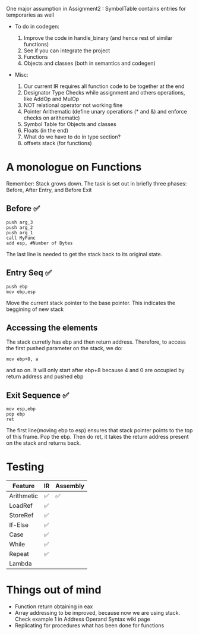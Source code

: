 One major assumption in Assignment2 : SymbolTable contains entries for temporaries as well

- To do in codegen:
  1. Improve the code in handle_binary (and hence rest of similar functions)
  2. See if you can integrate the project
  3. Functions
  4. Objects and classes (both in semantics and codegen)

- Misc:
    1. Our current IR requires all function code to be together at the end
    2. Designator Type Checks while assignment and others operations, like AddOp and MulOp
    3. NOT relational operator not working fine
    4. Pointer Arithematic (define unary operations (\* and &) and enforce checks on arithematic)
    5. Symbol Table for Objects and classes 
    6. Floats (in the end)
    7. What do we have to do in type section?
    8. offsets stack (for functions)

# A monologue on Functions

Remember: Stack grows down.
The task is set out in briefly three phases: Before, After Entry, and Before Exit

## Before :white_check_mark:
```
push arg_3
push arg_2
push arg_1
call MyFunc
add esp, #Number of Bytes
```
The last line is needed to get the stack back to its original state.

## Entry Seq :white_check_mark:

```
push ebp
mov ebp,esp
```
Move the current stack pointer to the base pointer. This indicates the beggining of new stack

## Accessing the elements
The stack curretly has ebp and then return address. Therefore, to access the first pushed parameter on the stack, we do:
```
mov ebp+8, a
```
and so on. It will only start after ebp+8 because 4 and 0 are occupied by return address and pushed ebp

## Exit Sequence :white_check_mark:
```
mov esp,ebp
pop ebp
ret
```
The first line(moving ebp to esp) ensures that stack pointer points to the top of this frame. Pop the ebp. Then do ret, it takes the return address present on the stack and returns back.



# Testing

|    Feature | IR | Assembly |
| ---------- |----| -------- |
| Arithmetic |:white_check_mark:|:white_check_mark:|
| LoadRef    |:white_check_mark:|   |
| StoreRef   |:white_check_mark:|   |
| If-Else    |:white_check_mark:|   |
| Case       |:white_check_mark:|   |
| While      |:white_check_mark:|   |
| Repeat     |:white_check_mark:|   |
| Lambda     |                  |   |

# Things out of mind
- Function return obtaining in eax
- Array addressing to be improved, because now we are using stack. Check example 1 in Address Operand Syntax wiki page
- Replicating for procedures what has been done for functions
